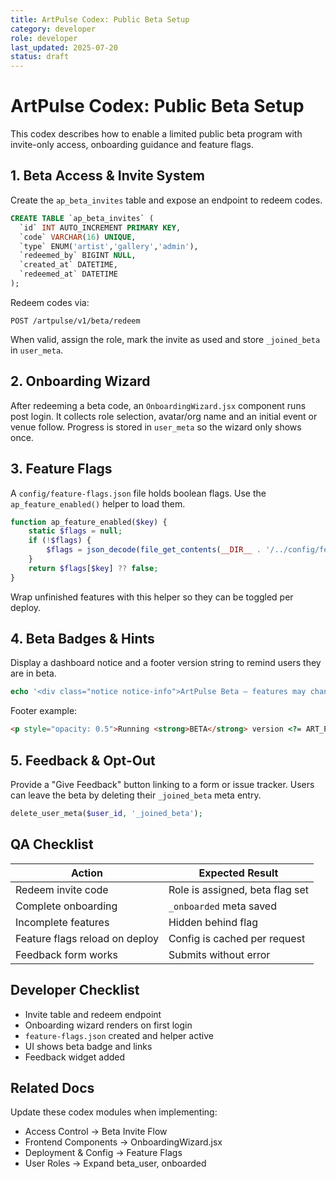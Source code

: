 ```yaml
---
title: ArtPulse Codex: Public Beta Setup
category: developer
role: developer
last_updated: 2025-07-20
status: draft
---
```

# ArtPulse Codex: Public Beta Setup

This codex describes how to enable a limited public beta program with invite-only access, onboarding guidance and feature flags.

## 1. Beta Access & Invite System

Create the `ap_beta_invites` table and expose an endpoint to redeem codes.

```sql
CREATE TABLE `ap_beta_invites` (
  `id` INT AUTO_INCREMENT PRIMARY KEY,
  `code` VARCHAR(16) UNIQUE,
  `type` ENUM('artist','gallery','admin'),
  `redeemed_by` BIGINT NULL,
  `created_at` DATETIME,
  `redeemed_at` DATETIME
);
```

Redeem codes via:

```http
POST /artpulse/v1/beta/redeem
```

When valid, assign the role, mark the invite as used and store `_joined_beta` in `user_meta`.

## 2. Onboarding Wizard

After redeeming a beta code, an `OnboardingWizard.jsx` component runs post login.
It collects role selection, avatar/org name and an initial event or venue follow.
Progress is stored in `user_meta` so the wizard only shows once.

## 3. Feature Flags

A `config/feature-flags.json` file holds boolean flags. Use the `ap_feature_enabled()` helper to load them.

```php
function ap_feature_enabled($key) {
    static $flags = null;
    if (!$flags) {
        $flags = json_decode(file_get_contents(__DIR__ . '/../config/feature-flags.json'), true);
    }
    return $flags[$key] ?? false;
}
```

Wrap unfinished features with this helper so they can be toggled per deploy.

## 4. Beta Badges & Hints

Display a dashboard notice and a footer version string to remind users they are in beta.

```php
echo '<div class="notice notice-info">ArtPulse Beta – features may change.</div>';
```

Footer example:

```html
<p style="opacity: 0.5">Running <strong>BETA</strong> version <?= ART_PULSE_VERSION ?></p>
```

## 5. Feedback & Opt-Out

Provide a "Give Feedback" button linking to a form or issue tracker. Users can leave the beta by deleting their `_joined_beta` meta entry.

```php
delete_user_meta($user_id, '_joined_beta');
```

## QA Checklist

| Action | Expected Result |
| --- | --- |
| Redeem invite code | Role is assigned, beta flag set |
| Complete onboarding | `_onboarded` meta saved |
| Incomplete features | Hidden behind flag |
| Feature flags reload on deploy | Config is cached per request |
| Feedback form works | Submits without error |

## Developer Checklist

- Invite table and redeem endpoint
- Onboarding wizard renders on first login
- `feature-flags.json` created and helper active
- UI shows beta badge and links
- Feedback widget added

## Related Docs

Update these codex modules when implementing:

- Access Control → Beta Invite Flow
- Frontend Components → OnboardingWizard.jsx
- Deployment & Config → Feature Flags
- User Roles → Expand beta_user, onboarded